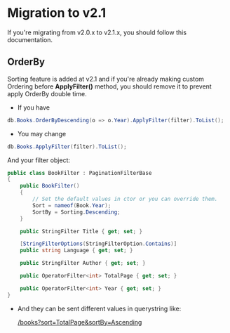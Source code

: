 # Migration to v2.1
If you're migrating from v2.0.x to v2.1.x, you should follow this documentation.

## OrderBy
Sorting feature is added at v2.1 and if you're already making custom Ordering before **ApplyFilter()** method, you should remove it to prevent apply OrderBy double time.

- If you have
```csharp
db.Books.OrderByDescending(o => o.Year).ApplyFilter(filter).ToList();
```

- You may change

```csharp
db.Books.ApplyFilter(filter).ToList();
```

And your filter object:
```csharp
public class BookFilter : PaginationFilterBase
{
    public BookFilter()
    {
        // Set the default values in ctor or you can override them.
        Sort = nameof(Book.Year);
        SortBy = Sorting.Descending;
    }

    public StringFilter Title { get; set; }

    [StringFilterOptions(StringFilterOption.Contains)]
    public string Language { get; set; }

    public StringFilter Author { get; set; }

    public OperatorFilter<int> TotalPage { get; set; }

    public OperatorFilter<int> Year { get; set; }
}
```

- And they can be sent different values in querystring like:

    [/books?sort=TotalPage&sortBy=Ascending](https://autofilterer-showcase.azurewebsites.net/api/Books?sort=Year&sortBy=Descending)